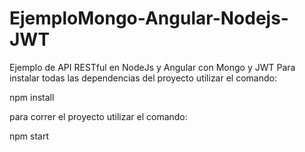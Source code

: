 # EjemploMongo-Angular-Nodejs-JWT
Ejemplo de API RESTful en NodeJs y Angular con Mongo y JWT
Para instalar todas las dependencias del proyecto utilizar el comando: 

npm install

para correr el proyecto utilizar el comando:

npm start
